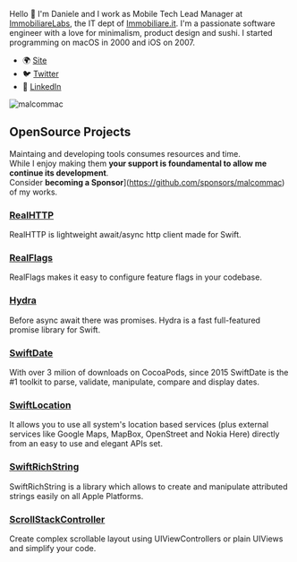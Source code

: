 Hello 👋
I'm Daniele and I work as Mobile Tech Lead Manager at [ImmobiliareLabs](http://labs.immobiliare.it), the IT dept of [Immobiliare.it](http://www.immobiliare.it).
I'm a passionate software engineer with a love for minimalism, product design and sushi. 
I started programming on macOS in 2000 and iOS on 2007.

- 🌍 [Site](https://www.danielemargutti.com)
- 🐦 [Twitter](http://twitter.com/danielemargutti)
- 💼 [LinkedIn](http://linkedin.com/in/daniele.margutti)

<img src="https://github-readme-stats.vercel.app/api?username=malcommac&show_icons=true&count_private=true" alt="malcommac" />

## OpenSource Projects
Maintaing and developing tools consumes resources and time.  
While I enjoy making them **your support is foundamental to allow me continue its development**.  
Consider **becoming a Sponsor**](https://github.com/sponsors/malcommac) of my works.

### [RealHTTP](https://github.com/immobiliare/RealHTTP)
RealHTTP is lightweight await/async http client made for Swift.

### [RealFlags](https://github.com/immobiliare/RealFlags)
RealFlags makes it easy to configure feature flags in your codebase.

### [Hydra](https://github.com/malcommac/Hydra)
Before async await there was promises. Hydra is a fast full-featured promise library for Swift.

### [SwiftDate](https://github.com/malcommac/SwiftDate)
With over 3 milion of downloads on CocoaPods, since 2015 SwiftDate is the #1 toolkit to parse, validate, manipulate, compare and display dates.

### [SwiftLocation](https://github.com/malcommac/SwiftLocation)
It allows you to use all system's location based services (plus external services like Google Maps, MapBox, OpenStreet and Nokia Here) directly from an easy to use and elegant APIs set. 

### [SwiftRichString](https://github.com/malcommac/SwiftRichString)
SwiftRichString is a library which allows to create and manipulate attributed strings easily on all Apple Platforms.

### [ScrollStackController](https://github.com/malcommac/ScrollStackController)
Create complex scrollable layout using UIViewControllers or plain UIViews and simplify your code.
